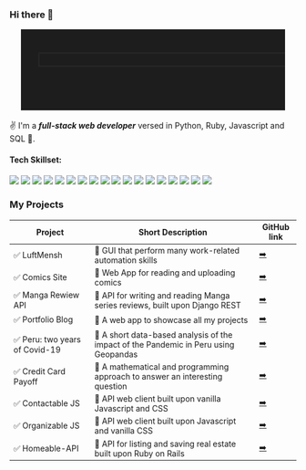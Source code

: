 ### Hi there 👋

<p align="center">
  <img src="./assets/profile.gif">
</p>

✌️ I'm a **_full-stack web developer_** versed in Python, Ruby, Javascript and SQL 💫.

#### Tech Skillset:

<img width=7% src="https://cdn.jsdelivr.net/gh/devicons/devicon/icons/css3/css3-original.svg" /> <img width=7% src="https://cdn.jsdelivr.net/gh/devicons/devicon/icons/python/python-original.svg" /> <img width=7% src="https://cdn.jsdelivr.net/gh/devicons/devicon/icons/javascript/javascript-original.svg" /> <img width=7% src="https://cdn.jsdelivr.net/gh/devicons/devicon/icons/ruby/ruby-plain-wordmark.svg" /> <img width=7% src="https://cdn.jsdelivr.net/gh/devicons/devicon/icons/django/django-plain-wordmark.svg" /> <img width=7% src="https://cdn.jsdelivr.net/gh/devicons/devicon/icons/rails/rails-plain-wordmark.svg" /> <img width=7% src="https://cdn.jsdelivr.net/gh/devicons/devicon/icons/pandas/pandas-original-wordmark.svg" /> <img width=7% src="https://cdn.jsdelivr.net/gh/devicons/devicon/icons/numpy/numpy-original-wordmark.svg" /> <img width=7% src="https://cdn.jsdelivr.net/gh/devicons/devicon/icons/jupyter/jupyter-original-wordmark.svg" /> <img width=7% src="https://cdn.jsdelivr.net/gh/devicons/devicon/icons/bootstrap/bootstrap-plain-wordmark.svg" /> <img width=7% src="https://cdn.jsdelivr.net/gh/devicons/devicon/icons/postgresql/postgresql-original-wordmark.svg" /> <img width=7% src="https://cdn.jsdelivr.net/gh/devicons/devicon/icons/anaconda/anaconda-original-wordmark.svg" /> <img width=7% src="https://cdn.jsdelivr.net/gh/devicons/devicon/icons/vscode/vscode-original.svg" /> <img width=7% src="https://cdn.jsdelivr.net/gh/devicons/devicon/icons/heroku/heroku-original.svg" /> <img width=7% src="https://cdn.jsdelivr.net/gh/devicons/devicon/icons/react/react-original-wordmark.svg" /> <img width=7% src="https://cdn.jsdelivr.net/gh/devicons/devicon/icons/qt/qt-original.svg" /> <img width=7% src="https://cdn.jsdelivr.net/gh/devicons/devicon/icons/git/git-original.svg" /> <img width=7% src="https://cdn.jsdelivr.net/gh/devicons/devicon/icons/github/github-original-wordmark.svg" />

### My Projects

| **Project**                    | **Short Description**                                                                | **GitHub link**                                           |
| ------------------------------ | ------------------------------------------------------------------------------------ | --------------------------------------------------------- |
| ✅ LuftMensh                   | 🔴 GUI that perform many work-related automation skills                              | [➡️](https://github.com/lheredias/Luftmensch)             |
| ✅ Comics Site                 | 🔴 Web App for reading and uploading comics                                          | [➡️](https://github.com/lheredias/comics-site)            |
| ✅ Manga Rewiew API            | 🔴 API for writing and reading Manga series reviews, built upon Django REST                                  | [➡️](https://github.com/lheredias/manga-review-API)       |
| ✅ Portfolio Blog              | 🔴 A web app to showcase all my projects                                             | [➡️](https://github.com/lheredias/portfolio-blog)         |
| ✅ Peru: two years of Covid-19 | 🔴 A short data-based analysis of the impact of the Pandemic in Peru using Geopandas | [➡️](https://github.com/lheredias/covid19-peru-map)       |
| ✅ Credit Card Payoff          | 🔴 A mathematical and programming approach to answer an interesting question         | [➡️](https://github.com/lheredias/credit-card-payoff)     |
| ✅ Contactable JS              | 🔴 API web client built upon vanilla Javascript and CSS                              | [➡️](https://github.com/lheredias/contactable-API-client) |
| ✅ Organizable JS              | 🔴 API web client built upon Javascript and vanilla CSS                              | [➡️](https://github.com/lheredias/organizable)            |
✅ Homeable-API | 🔴 API for listing and saving real estate built upon Ruby on Rails | [➡️](https://github.com/lheredias/homeable-api)  |
